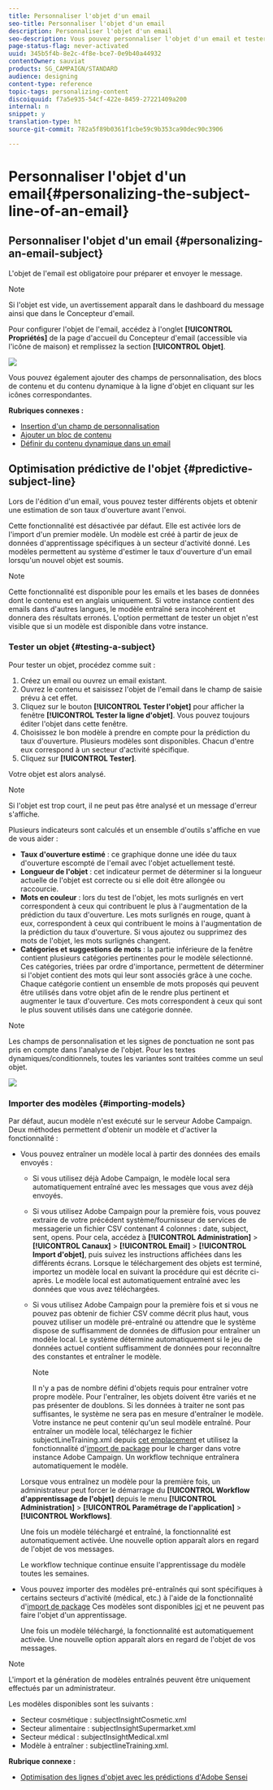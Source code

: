 ```yaml
---
title: Personnaliser l'objet d'un email
seo-title: Personnaliser l'objet d'un email
description: Personnaliser l'objet d'un email
seo-description: Vous pouvez personnaliser l'objet d'un email et tester aussi différents objets et obtenir une estimation de son taux d'ouverture.
page-status-flag: never-activated
uuid: 345b5f4b-8e2c-4f8e-bce7-0e9b40a44932
contentOwner: sauviat
products: SG_CAMPAIGN/STANDARD
audience: designing
content-type: reference
topic-tags: personalizing-content
discoiquuid: f7a5e935-54cf-422e-8459-27221409a200
internal: n
snippet: y
translation-type: ht
source-git-commit: 782a5f89b0361f1cbe59c9b353ca90dec90c3906

---
```



# Personnaliser l'objet d'un email{#personalizing-the-subject-line-of-an-email}

## Personnaliser l'objet d'un email {#personalizing-an-email-subject}

L'objet de l'email est obligatoire pour préparer et envoyer le message.

>[!NOTE]
>
>Si l'objet est vide, un avertissement apparaît dans le dashboard du message ainsi que dans le Concepteur d'email.

Pour configurer l'objet de l'email, accédez à l'onglet **[!UICONTROL Propriétés]** de la page d'accueil du Concepteur d'email (accessible via l'icône de maison) et remplissez la section **[!UICONTROL Objet]**.

![](assets/email_designer_subject.png)

Vous pouvez également ajouter des champs de personnalisation, des blocs de contenu et du contenu dynamique à la ligne d'objet en cliquant sur les icônes correspondantes.

**Rubriques connexes :**

* [Insertion d'un champ de personnalisation](../../designing/using/inserting-a-personalization-field.md)
* [Ajouter un bloc de contenu](../../designing/using/adding-a-content-block.md)
* [Définir du contenu dynamique dans un email](../../designing/using/defining-dynamic-content-in-an-email.md)

## Optimisation prédictive de l'objet {#predictive-subject-line}

Lors de l'édition d'un email, vous pouvez tester différents objets et obtenir une estimation de son taux d'ouverture avant l'envoi.

Cette fonctionnalité est désactivée par défaut. Elle est activée lors de l'import d'un premier modèle. Un modèle est créé à partir de jeux de données d'apprentissage spécifiques à un secteur d'activité donné. Les modèles permettent au système d'estimer le taux d'ouverture d'un email lorsqu'un nouvel objet est soumis.

>[!NOTE]
>
>Cette fonctionnalité est disponible pour les emails et les bases de données dont le contenu est en anglais uniquement. Si votre instance contient des emails dans d'autres langues, le modèle entraîné sera incohérent et donnera des résultats erronés. L'option permettant de tester un objet n'est visible que si un modèle est disponible dans votre instance.

### Tester un objet {#testing-a-subject}

Pour tester un objet, procédez comme suit :

1. Créez un email ou ouvrez un email existant.
1. Ouvrez le contenu et saisissez l'objet de l'email dans le champ de saisie prévu à cet effet.
1. Cliquez sur le bouton **[!UICONTROL Tester l'objet]** pour afficher la fenêtre **[!UICONTROL Tester la ligne d'objet]**. Vous pouvez toujours éditer l'objet dans cette fenêtre.
1. Choisissez le bon modèle à prendre en compte pour la prédiction du taux d'ouverture. Plusieurs modèles sont disponibles. Chacun d'entre eux correspond à un secteur d'activité spécifique.
1. Cliquez sur **[!UICONTROL Tester]**.

Votre objet est alors analysé.

>[!NOTE]
>
>Si l'objet est trop court, il ne peut pas être analysé et un message d'erreur s'affiche.

Plusieurs indicateurs sont calculés et un ensemble d'outils s'affiche en vue de vous aider :

* **Taux d'ouverture estimé** : ce graphique donne une idée du taux d'ouverture escompté de l'email avec l'objet actuellement testé.
* **Longueur de l'objet** : cet indicateur permet de déterminer si la longueur actuelle de l'objet est correcte ou si elle doit être allongée ou raccourcie.
* **Mots en couleur** : lors du test de l'objet, les mots surlignés en vert correspondent à ceux qui contribuent le plus à l'augmentation de la prédiction du taux d'ouverture. Les mots surlignés en rouge, quant à eux, correspondent à ceux qui contribuent le moins à l'augmentation de la prédiction du taux d'ouverture. Si vous ajoutez ou supprimez des mots de l'objet, les mots surlignés changent.
* **Catégories et suggestions de mots** : la partie inférieure de la fenêtre contient plusieurs catégories pertinentes pour le modèle sélectionné. Ces catégories, triées par ordre d'importance, permettent de déterminer si l'objet contient des mots qui leur sont associés grâce à une coche. Chaque catégorie contient un ensemble de mots proposés qui peuvent être utilisés dans votre objet afin de le rendre plus pertinent et augmenter le taux d'ouverture. Ces mots correspondent à ceux qui sont le plus souvent utilisés dans une catégorie donnée.

>[!NOTE]
>
>Les champs de personnalisation et les signes de ponctuation ne sont pas pris en compte dans l'analyse de l'objet. Pour les textes dynamiques/conditionnels, toutes les variantes sont traitées comme un seul objet.

![](assets/predictive_subject_line_example.png)

### Importer des modèles {#importing-models}

Par défaut, aucun modèle n'est exécuté sur le serveur Adobe Campaign. Deux méthodes permettent d'obtenir un modèle et d'activer la fonctionnalité :

* Vous pouvez entraîner un modèle local à partir des données des emails envoyés :

   * Si vous utilisez déjà Adobe Campaign, le modèle local sera automatiquement entraîné avec les messages que vous avez déjà envoyés.
   * Si vous utilisez Adobe Campaign pour la première fois, vous pouvez extraire de votre précédent système/fournisseur de services de messagerie un fichier CSV contenant 4 colonnes : date, subject, sent, opens. Pour cela, accédez à **[!UICONTROL Administration]** &gt; **[!UICONTROL Canaux]** &gt; **[!UICONTROL Email]** &gt; **[!UICONTROL Import d'objet]**, puis suivez les instructions affichées dans les différents écrans. Lorsque le téléchargement des objets est terminé, importez un modèle local en suivant la procédure qui est décrite ci-après. Le modèle local est automatiquement entraîné avec les données que vous avez téléchargées.
   * Si vous utilisez Adobe Campaign pour la première fois et si vous ne pouvez pas obtenir de fichier CSV comme décrit plus haut, vous pouvez utiliser un modèle pré-entraîné ou attendre que le système dispose de suffisamment de données de diffusion pour entraîner un modèle local. Le système détermine automatiquement si le jeu de données actuel contient suffisamment de données pour reconnaître des constantes et entraîner le modèle.

      >[!NOTE]
      >
      >Il n'y a pas de nombre défini d'objets requis pour entraîner votre propre modèle. Pour l'entraîner, les objets doivent être variés et ne pas présenter de doublons. Si les données à traiter ne sont pas suffisantes, le système ne sera pas en mesure d'entraîner le modèle. Votre instance ne peut contenir qu'un seul modèle entraîné.
   Pour entraîner un modèle local, téléchargez le fichier subjectLineTraining.xml depuis [cet emplacement](https://support.neolane.net/webApp/downloadCenter?__userConfig=psaDownloadCenter) et utilisez la fonctionnalité d'[import de package](../../automating/using/managing-packages.md) pour le charger dans votre instance Adobe Campaign. Un workflow technique entraînera automatiquement le modèle.

   Lorsque vous entraînez un modèle pour la première fois, un administrateur peut forcer le démarrage du **[!UICONTROL Workflow d'apprentissage de l'objet]** depuis le menu **[!UICONTROL Administration]** &gt; **[!UICONTROL Paramétrage de l'application]** &gt; **[!UICONTROL Workflows]**.

   Une fois un modèle téléchargé et entraîné, la fonctionnalité est automatiquement activée. Une nouvelle option apparaît alors en regard de l'objet de vos messages.

   Le workflow technique continue ensuite l'apprentissage du modèle toutes les semaines.

* Vous pouvez importer des modèles pré-entraînés qui sont spécifiques à certains secteurs d'activité (médical, etc.) à l'aide de la fonctionnalité d'[import de package](../../automating/using/managing-packages.md) Ces modèles sont disponibles [ici](https://support.neolane.net/webApp/downloadCenter?__userConfig=psaDownloadCenter) et ne peuvent pas faire l'objet d'un apprentissage.

   Une fois un modèle téléchargé, la fonctionnalité est automatiquement activée. Une nouvelle option apparaît alors en regard de l'objet de vos messages.

>[!NOTE]
>
>L'import et la génération de modèles entraînés peuvent être uniquement effectués par un administrateur.

Les modèles disponibles sont les suivants :

* Secteur cosmétique : subjectInsightCosmetic.xml
* Secteur alimentaire : subjectInsightSupermarket.xml
* Secteur médical : subjectInsightMedical.xml
* Modèle à entraîner : subjectlineTraining.xml.

**Rubrique connexe :**

* [Optimisation des lignes d'objet avec les prédictions d'Adobe Sensei](https://helpx.adobe.com/fr/campaign/kb/simplify-campaign-management.html#Createcompellingcontenttailoredtoeveryindividual)
